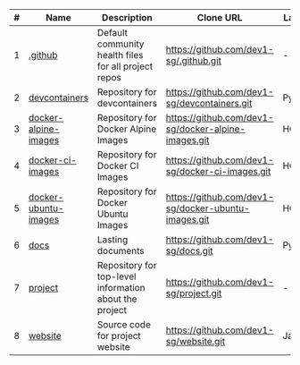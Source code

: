 |#|Name|Description|Clone URL|Language|Topics|Last Push|
|---|---|---|---|---|---|---|
|1|[.github](https://github.com/dev1-sg/.github)|Default community health files for all project repos |https://github.com/dev1-sg/.github.git|-|community-health|2025-07-17T23:16:37+08:00|
|2|[devcontainers](https://github.com/dev1-sg/devcontainers)|Repository for devcontainers|https://github.com/dev1-sg/devcontainers.git|Python|devcontainers, docker|2025-07-19T16:32:05+08:00|
|3|[docker-alpine-images](https://github.com/dev1-sg/docker-alpine-images)|Repository for Docker Alpine Images|https://github.com/dev1-sg/docker-alpine-images.git|HCL|alpine, docker, testcontainers|2025-07-19T16:05:54+08:00|
|4|[docker-ci-images](https://github.com/dev1-sg/docker-ci-images)|Repository for Docker CI Images|https://github.com/dev1-sg/docker-ci-images.git|HCL|cicd, docker, testcontainers|2025-07-19T16:19:36+08:00|
|5|[docker-ubuntu-images](https://github.com/dev1-sg/docker-ubuntu-images)|Repository for Docker Ubuntu Images|https://github.com/dev1-sg/docker-ubuntu-images.git|HCL|docker, testcontainers, ubuntu|2025-07-19T15:27:32+08:00|
|6|[docs](https://github.com/dev1-sg/docs)|Lasting documents|https://github.com/dev1-sg/docs.git|Python|documentation|2025-07-20T08:33:06+08:00|
|7|[project](https://github.com/dev1-sg/project)|Repository for top-level information about the project|https://github.com/dev1-sg/project.git|-|project|2025-07-17T21:42:06+08:00|
|8|[website](https://github.com/dev1-sg/website)|Source code for project website|https://github.com/dev1-sg/website.git|JavaScript|website|2025-07-10T14:21:30+08:00|

